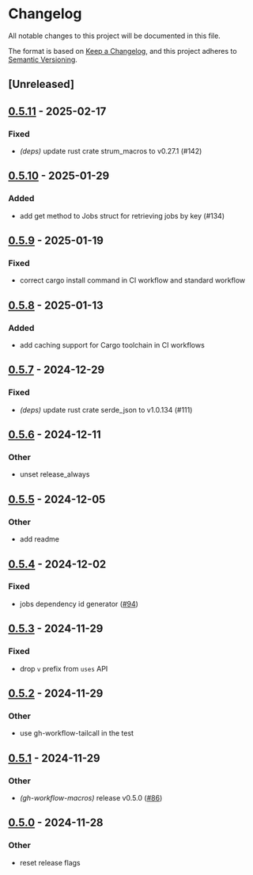 # Changelog

All notable changes to this project will be documented in this file.

The format is based on [Keep a Changelog](https://keepachangelog.com/en/1.0.0/),
and this project adheres to [Semantic Versioning](https://semver.org/spec/v2.0.0.html).

## [Unreleased]

## [0.5.11](https://github.com/tailcallhq/gh-workflow/compare/gh-workflow-v0.5.10...gh-workflow-v0.5.11) - 2025-02-17

### Fixed

- *(deps)* update rust crate strum_macros to v0.27.1 (#142)

## [0.5.10](https://github.com/tailcallhq/gh-workflow/compare/gh-workflow-v0.5.9...gh-workflow-v0.5.10) - 2025-01-29

### Added

- add get method to Jobs struct for retrieving jobs by key (#134)

## [0.5.9](https://github.com/tailcallhq/gh-workflow/compare/gh-workflow-v0.5.8...gh-workflow-v0.5.9) - 2025-01-19

### Fixed

- correct cargo install command in CI workflow and standard workflow

## [0.5.8](https://github.com/tailcallhq/gh-workflow/compare/gh-workflow-v0.5.7...gh-workflow-v0.5.8) - 2025-01-13

### Added

- add caching support for Cargo toolchain in CI workflows

## [0.5.7](https://github.com/tailcallhq/gh-workflow/compare/gh-workflow-v0.5.6...gh-workflow-v0.5.7) - 2024-12-29

### Fixed

- *(deps)* update rust crate serde_json to v1.0.134 (#111)

## [0.5.6](https://github.com/tailcallhq/gh-workflow/compare/gh-workflow-v0.5.5...gh-workflow-v0.5.6) - 2024-12-11

### Other

- unset release_always

## [0.5.5](https://github.com/tailcallhq/gh-workflow/compare/gh-workflow-v0.5.4...gh-workflow-v0.5.5) - 2024-12-05

### Other

- add readme

## [0.5.4](https://github.com/tailcallhq/gh-workflow/compare/gh-workflow-v0.5.3...gh-workflow-v0.5.4) - 2024-12-02

### Fixed

- jobs dependency id generator ([#94](https://github.com/tailcallhq/gh-workflow/pull/94))

## [0.5.3](https://github.com/tailcallhq/gh-workflow/compare/gh-workflow-v0.5.2...gh-workflow-v0.5.3) - 2024-11-29

### Fixed

- drop `v` prefix from `uses` API

## [0.5.2](https://github.com/tailcallhq/gh-workflow/compare/gh-workflow-v0.5.1...gh-workflow-v0.5.2) - 2024-11-29

### Other

- use gh-workflow-tailcall in the test

## [0.5.1](https://github.com/tailcallhq/gh-workflow/compare/gh-workflow-v0.5.0...gh-workflow-v0.5.1) - 2024-11-29

### Other

- *(gh-workflow-macros)* release v0.5.0 ([#86](https://github.com/tailcallhq/gh-workflow/pull/86))

## [0.5.0](https://github.com/tailcallhq/gh-workflow/compare/v0.4.1...v0.5.0) - 2024-11-28

### Other

- reset release flags
